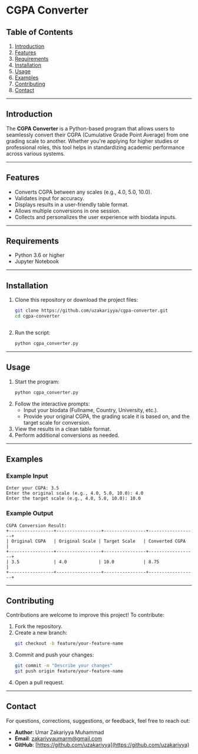 # **CGPA Converter**

## **Table of Contents**
1. [Introduction](#introduction)
2. [Features](#features)
3. [Requirements](#requirements)
4. [Installation](#installation)
5. [Usage](#usage)
6. [Examples](#examples)
7. [Contributing](#contributing)
8. [Contact](#contact)

---

## **Introduction**
The **CGPA Converter** is a Python-based program that allows users to seamlessly convert their CGPA (Cumulative Grade Point Average) from one grading scale to another. Whether you're applying for higher studies or professional roles, this tool helps in standardizing academic performance across various systems.

---

## **Features**
- Converts CGPA between any scales (e.g., 4.0, 5.0, 10.0).
- Validates input for accuracy.
- Displays results in a user-friendly table format.
- Allows multiple conversions in one session.
- Collects and personalizes the user experience with biodata inputs.

---

## **Requirements**
- Python 3.6 or higher
- Jupyter Notebook

---

## **Installation**
1. Clone this repository or download the project files:
   ```bash
   git clone https://github.com/uzakariyya/cgpa-converter.git
   cd cgpa-converter
   ```
   ```
2. Run the script:
   ```bash
   python cgpa_converter.py
   ```

---

## **Usage**
1. Start the program:
   ```bash
   python cgpa_converter.py
   ```
2. Follow the interactive prompts:
   - Input your biodata (Fullname, Country, University, etc.).
   - Provide your original CGPA, the grading scale it is based on, and the target scale for conversion.
3. View the results in a clean table format.
4. Perform additional conversions as needed.

---

## **Examples**

### **Example Input**
```
Enter your CGPA: 3.5
Enter the original scale (e.g., 4.0, 5.0, 10.0): 4.0
Enter the target scale (e.g., 4.0, 5.0, 10.0): 10.0
```

### **Example Output**
```
CGPA Conversion Result:
+-----------------+-----------------+----------------+------------------+
| Original CGPA   | Original Scale | Target Scale   | Converted CGPA   |
+-----------------+-----------------+----------------+------------------+
| 3.5             | 4.0            | 10.0           | 8.75             |
+-----------------+-----------------+----------------+------------------+
```

---

## **Contributing**
Contributions are welcome to improve this project! To contribute:
1. Fork the repository.
2. Create a new branch:
   ```bash
   git checkout -b feature/your-feature-name
   ```
3. Commit and push your changes:
   ```bash
   git commit -m "Describe your changes"
   git push origin feature/your-feature-name
   ```
4. Open a pull request.

---


## **Contact**
For questions, corrections, suggestions, or feedback, feel free to reach out:

- **Author**: Umar Zakariyya Muhammad  
- **Email**: [zakariyyaumarm@gmail.com](mailto:zakariyyaumarm@gmail.com)  
- **GitHub**: [https://github.com/uzakariyya](https://github.com/uzakariyya)
